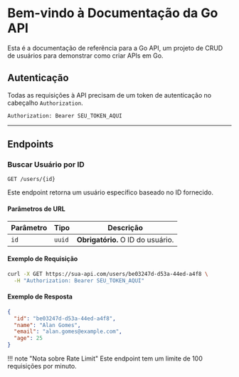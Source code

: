 # Bem-vindo à Documentação da Go API

Esta é a documentação de referência para a Go API, um projeto de CRUD de usuários para demonstrar como criar APIs em Go.

## Autenticação

Todas as requisições à API precisam de um token de autenticação no cabeçalho `Authorization`.

```
Authorization: Bearer SEU_TOKEN_AQUI
```

---

## Endpoints

### Buscar Usuário por ID

`GET /users/{id}`

Este endpoint retorna um usuário específico baseado no ID fornecido.

#### Parâmetros de URL

| Parâmetro | Tipo   | Descrição                         |
| --------- | ------ | --------------------------------- |
| `id`      | `uuid` | **Obrigatório.** O ID do usuário. |

#### Exemplo de Requisição

```bash
curl -X GET https://sua-api.com/users/be03247d-d53a-44ed-a4f8 \
  -H "Authorization: Bearer SEU_TOKEN_AQUI"
```

#### Exemplo de Resposta

```json
{
  "id": "be03247d-d53a-44ed-a4f8",
  "name": "Alan Gomes",
  "email": "alan.gomes@example.com",
  "age": 25
}
```

!!! note "Nota sobre Rate Limit"
Este endpoint tem um limite de 100 requisições por minuto.
